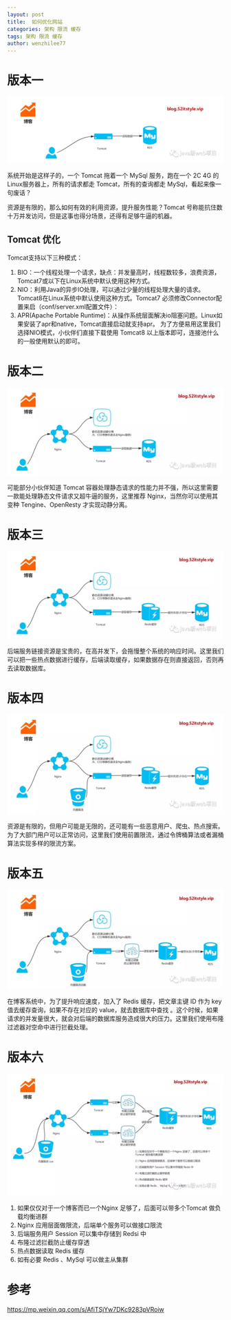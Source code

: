 ```yaml
---
layout: post
title:  如何优化网站
categories: 架构 限流 缓存
tags: 架构 限流 缓存
author: wenzhilee77
---
```


# 版本一

![](/images/architecture/image1.jpg)

系统开始是这样子的，一个 Tomcat 拖着一个 MySql 服务，跑在一个 2C 4G 的Linux服务器上，所有的请求都走 Tomcat，所有的查询都走 MySql，看起来像一句废话？

资源是有限的，那么如何有效的利用资源，提升服务性能？Tomcat 号称能抗住数十万并发访问，但是这事也得分场景，还得有足够牛逼的机器。

## Tomcat 优化
Tomcat支持以下三种模式：
1. BIO：一个线程处理一个请求，缺点：并发量高时，线程数较多，浪费资源，Tomcat7或以下在Linux系统中默认使用这种方式。
2. NIO：利用Java的异步IO处理，可以通过少量的线程处理大量的请求。Tomcat8在Linux系统中默认使用这种方式。Tomcat7 必须修改Connector配置来启（conf/server.xml配置文件）：
3. APR(Apache Portable Runtime)：从操作系统层面解决io阻塞问题。Linux如果安装了apr和native，Tomcat直接启动就支持apr。
为了方便易用这里我们选择NIO模式，小伙伴们直接下载使用 Tomcat8 以上版本即可，连接池什么的一般使用默认的即可。

# 版本二

![](/images/architecture/image2.jpg)

可能部分小伙伴知道 Tomcat 容器处理静态请求的性能力并不强，所以这里需要一款能处理静态文件请求又超牛逼的服务，这里推荐 Nginx，当然你可以使用其变种 Tengine、OpenResty 才实现动静分离。

# 版本三

![](/images/architecture/image3.jpg)

后端服务链接资源是宝贵的，在高并发下，会拖慢整个系统的响应时间。这里我们可以把一些热点数据进行缓存，后端读取缓存，如果数据存在则直接返回，否则再去读取数据库。

# 版本四

![](/images/architecture/image4.jpg)

资源是有限的，但用户可能是无限的，还可能有一些恶意用户、爬虫、热点搜索。为了大部门用户可以正常访问，这里我们使用前置限流，通过令牌桶算法或者漏桶算法实现多样的限流方案。

# 版本五

![](/images/architecture/image5.jpg)

在博客系统中，为了提升响应速度，加入了 Redis 缓存，把文章主键 ID 作为 key 值去缓存查询，如果不存在对应的 value，就去数据库中查找 。这个时候，如果请求的并发量很大，就会对后端的数据库服务造成很大的压力。这里我们使用布隆过滤器对空命中进行拦截处理。

# 版本六

![](/images/architecture/image6.jpg)

1. 如果仅仅对于一个博客而已一个Nginx 足够了，后面可以带多个Tomcat 做负载均衡进群
2. Nginx 应用层面做限流，后端单个服务可以做接口限流
3. 后端服务用户 Session 可以集中存储到 Redsi 中
4. 布隆过滤拦截防止缓存穿透
5. 热点数据读取 Redis 缓存
6. 如有必要 Redis 、MySql 可以做主从集群

# 参考

https://mp.weixin.qq.com/s/AfiTSjYw7DKc9283pVRoiw

